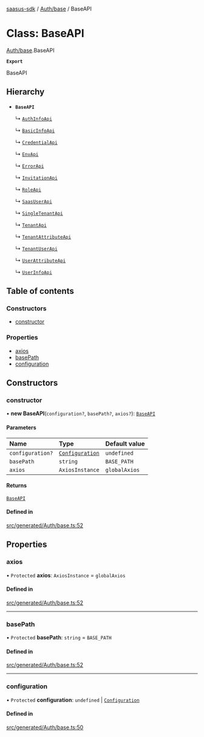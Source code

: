 [saasus-sdk](../README.md) / [Auth/base](../modules/Auth_base.md) / BaseAPI

# Class: BaseAPI

[Auth/base](../modules/Auth_base.md).BaseAPI

**`Export`**

BaseAPI

## Hierarchy

- **`BaseAPI`**

  ↳ [`AuthInfoApi`](Auth_api.AuthInfoApi.md)

  ↳ [`BasicInfoApi`](Auth_api.BasicInfoApi.md)

  ↳ [`CredentialApi`](Auth_api.CredentialApi.md)

  ↳ [`EnvApi`](Auth_api.EnvApi.md)

  ↳ [`ErrorApi`](Auth_api.ErrorApi.md)

  ↳ [`InvitationApi`](Auth_api.InvitationApi.md)

  ↳ [`RoleApi`](Auth_api.RoleApi.md)

  ↳ [`SaasUserApi`](Auth_api.SaasUserApi.md)

  ↳ [`SingleTenantApi`](Auth_api.SingleTenantApi.md)

  ↳ [`TenantApi`](Auth_api.TenantApi.md)

  ↳ [`TenantAttributeApi`](Auth_api.TenantAttributeApi.md)

  ↳ [`TenantUserApi`](Auth_api.TenantUserApi.md)

  ↳ [`UserAttributeApi`](Auth_api.UserAttributeApi.md)

  ↳ [`UserInfoApi`](Auth_api.UserInfoApi.md)

## Table of contents

### Constructors

- [constructor](Auth_base.BaseAPI.md#constructor)

### Properties

- [axios](Auth_base.BaseAPI.md#axios)
- [basePath](Auth_base.BaseAPI.md#basepath)
- [configuration](Auth_base.BaseAPI.md#configuration)

## Constructors

### constructor

• **new BaseAPI**(`configuration?`, `basePath?`, `axios?`): [`BaseAPI`](Auth_base.BaseAPI.md)

#### Parameters

| Name | Type | Default value |
| :------ | :------ | :------ |
| `configuration?` | [`Configuration`](Auth_configuration.Configuration.md) | `undefined` |
| `basePath` | `string` | `BASE_PATH` |
| `axios` | `AxiosInstance` | `globalAxios` |

#### Returns

[`BaseAPI`](Auth_base.BaseAPI.md)

#### Defined in

[src/generated/Auth/base.ts:52](https://github.com/saasus-platform/saasus-sdk-javascript/blob/2c78b0a/src/generated/Auth/base.ts#L52)

## Properties

### axios

• `Protected` **axios**: `AxiosInstance` = `globalAxios`

#### Defined in

[src/generated/Auth/base.ts:52](https://github.com/saasus-platform/saasus-sdk-javascript/blob/2c78b0a/src/generated/Auth/base.ts#L52)

___

### basePath

• `Protected` **basePath**: `string` = `BASE_PATH`

#### Defined in

[src/generated/Auth/base.ts:52](https://github.com/saasus-platform/saasus-sdk-javascript/blob/2c78b0a/src/generated/Auth/base.ts#L52)

___

### configuration

• `Protected` **configuration**: `undefined` \| [`Configuration`](Auth_configuration.Configuration.md)

#### Defined in

[src/generated/Auth/base.ts:50](https://github.com/saasus-platform/saasus-sdk-javascript/blob/2c78b0a/src/generated/Auth/base.ts#L50)

